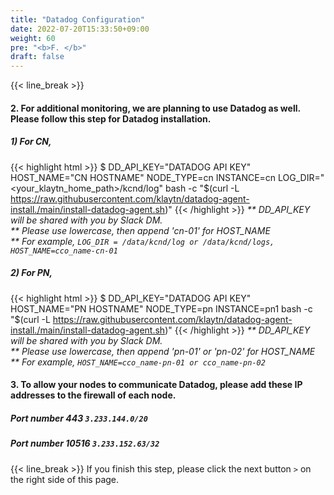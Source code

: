 ```yaml
---
title: "Datadog Configuration"
date: 2022-07-20T15:33:50+09:00
weight: 60
pre: "<b>F. </b>"
draft: false
---
```


{{< line_break >}}
#### 2. For additional monitoring, we are planning to use Datadog as well. Please follow this step for Datadog installation.

##### 1) For CN, 
{{< highlight html >}}
$ DD_API_KEY="DATADOG API KEY" HOST_NAME="CN HOSTNAME" NODE_TYPE=cn INSTANCE=cn LOG_DIR="<your_klaytn_home_path>/kcnd/log" bash -c "$(curl -L https://raw.githubusercontent.com/klaytn/datadog-agent-install./main/install-datadog-agent.sh)"
{{< /highlight >}}
_** DD_API_KEY will be shared with you by Slack DM._   
_** Please use lowercase, then append 'cn-01' for HOST_NAME_   
_** For example, ```LOG_DIR = /data/kcnd/log or /data/kcnd/logs, HOST_NAME=cco_name-cn-01```_   

##### 2) For PN,
{{< highlight html >}}
$ DD_API_KEY="DATADOG API KEY" HOST_NAME="PN HOSTNAME" NODE_TYPE=pn INSTANCE=pn1 bash -c "$(curl -L https://raw.githubusercontent.com/klaytn/datadog-agent-install./main/install-datadog-agent.sh)"
{{< /highlight >}}
_** DD_API_KEY will be shared with you by Slack DM._   
_** Please use lowercase, then append 'pn-01' or 'pn-02' for HOST_NAME_   
_** For example, ```HOST_NAME=cco_name-pn-01 or cco_name-pn-02```_   

#### 3. To allow your nodes to communicate Datadog, please add these IP addresses to the firewall of each node.
##### Port number 443 ```3.233.144.0/20```
##### Port number 10516 ```3.233.152.63/32```

{{< line_break >}}
If you finish this step, please click the next button ```>``` on the right side of this page.

